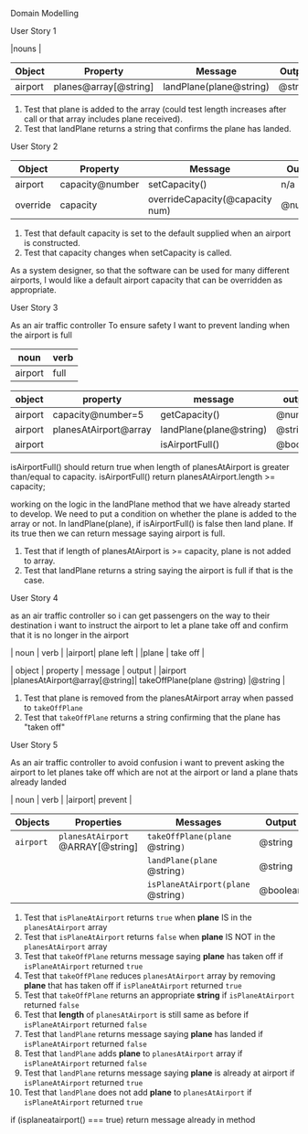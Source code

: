 Domain Modelling

User Story 1

|nouns |


| Object | Property | Message | Output |
| ------ | -------- | ------- | -------|
|airport | planes@array[@string]|landPlane(plane@string)| @string|

1. Test that plane is added to the array (could test length increases after call or that array includes plane received).
2. Test that landPlane returns a string that confirms the plane has landed.


User Story 2

| Object | Property      | Message | Output |
| ------ | ------------  | ------- | ------ |
|airport |capacity@number|setCapacity()|n/a|
|override| capacity |overrideCapacity(@capacity num)| @number|

1. Test that default capacity is set to the default supplied when an airport is constructed.
2. Test that capacity changes when setCapacity is called.

As a system designer, so that the software can be used for many different airports, I would like a default airport capacity that can be overridden as appropriate.


User Story 3

As an air traffic controller
To ensure safety
I want to prevent landing when the airport is full

| noun | verb |
|------|------|
|airport|full |

| object | property | message | output |
| ------ | -------- | ------- | ------ |
|airport | capacity@number=5 |getCapacity()| @number |
|airport |planesAtAirport@array|landPlane(plane@string)|@string|
|airport |          |isAirportFull()|@boolean|

isAirportFull() should return true when length of planesAtAirport is greater than/equal to capacity.
isAirportFull()
return planesAtAirport.length >= capacity;

working on the logic in the landPlane method that we have already started to develop. We need to put a condition on whether the plane is added to the array or not.
In landPlane(plane), if isAirportFull() is false then land plane. If its true then we can return message saying airport is full. 

1. Test that if length of planesAtAirport is >= capacity, plane is not added to array.
2. Test that landPlane returns a string saying the airport is full if that is the case.

User Story 4

as an air traffic controller 
so i can get passengers on the way to their destination
i want to instruct the airport to let a plane take off and confirm that it is no longer in the airport

| noun | verb |
|airport| plane left |
|plane | take off |

| object | property | message | output |
|airport |planesAtAirport@array[@string]| takeOffPlane(plane @string) |@string |


1. Test that plane is removed from the planesAtAirport array when passed to `takeOffPlane`
2. Test that `takeOffPlane` returns a string confirming that the plane has "taken off"


User Story 5

As an air traffic controller
to avoid confusion
i want to prevent asking the airport to let planes take off which are not at the airport or land a plane thats already landed

| noun | verb |
|airport| prevent |

| Objects   | Properties                        | Messages                            | Output   |
| --------- | --------------------------------- | ----------------------------------- | -------- |
| `airport` | `planesAtAirport` @ARRAY[@string] | `takeOffPlane(plane` @string`)`     | @string  |
|           |                                   | `landPlane(plane` @string`)`        | @string  |
|           |                                   | `isPlaneAtAirport(plane` @string`)` | @boolean |

1. Test that `isPlaneAtAirport` returns `true` when **plane** IS in the `planesAtAirport` array
2. Test that `isPlaneAtAirport` returns `false` when **plane** IS NOT in the `planesAtAirport` array
3. Test that `takeOffPlane` returns message saying **plane** has taken off if `isPlaneAtAirport` returned `true`
4. Test that `takeOffPlane` reduces `planesAtAirport` array by removing **plane** that has taken off if `isPlaneAtAirport` returned `true`
5. Test that `takeOffPlane` returns an appropriate **string** if `isPlaneAtAirport` returned `false`
6. Test that **length** of `planesAtAirport` is still same as before if `isPlaneAtAirport` returned `false`
7. Test that `landPlane` returns message saying **plane** has landed if `isPlaneAtAirport` returned `false`
8. Test that `landPlane` adds **plane** to `planesAtAirport` array if `isPlaneAtAirport` returned `false`
9. Test that `landPlane` returns message saying **plane** is already at airport if `isPlaneAtAirport` returned `true`
10. Test that `landPlane` does not add **plane** to `planesAtAirport` if `isPlaneAtAirport` returned `true`

if (isplaneatairport() === true)
return message already in method
